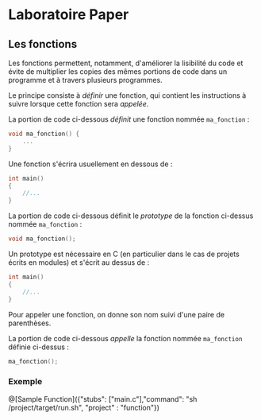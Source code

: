 # Laboratoire Paper

## Les fonctions

Les fonctions permettent, notamment, d'améliorer la lisibilité du code et évite de multiplier les copies des mêmes portions de code dans un programme et à travers plusieurs programmes.

Le principe consiste à *définir* une fonction, qui contient les instructions à suivre lorsque cette fonction sera *appelée*.

La portion de code ci-dessous *définit* une fonction nommée `ma_fonction` :
```C
void ma_fonction() {
	...
}
```

Une fonction s'écrira usuellement en dessous de :
```C
int main()
{
    //...
}
```

La portion de code ci-dessous définit le *prototype* de la fonction ci-dessus nommée `ma_fonction` :
```C
void ma_fonction();
```

Un prototype est nécessaire en C (en particulier dans le cas de projets écrits en modules) et s'écrit au dessus de :
```C
int main()
{
    //...
}
```

Pour appeler une fonction, on donne son nom suivi d'une paire de parenthèses.

La portion de code ci-dessous *appelle* la fonction nommée `ma_fonction` définie ci-dessus :
```C
ma_fonction();
```



### Exemple

@[Sample Function]({"stubs": ["main.c"],"command": "sh /project/target/run.sh", "project" : "function"})